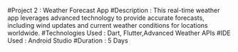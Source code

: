 #Project 2 : Weather Forecast App
#Description : This real-time weather app leverages advanced technology to provide accurate forecasts, including wind updates and current weather conditions for locations worldwide.
#Technologies Used : Dart, Flutter,Advanced Weather APIs
#IDE Used : Android Studio
#Duration : 5 Days

